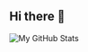 ## Hi there 👋

![My GitHub Stats](https://github-readme-stats.vercel.app/api?username=yourusername&show_icons=true&theme=radical)
